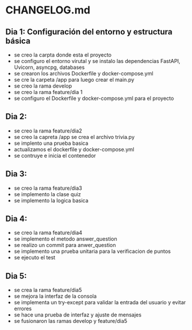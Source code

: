 # CHANGELOG.md

## Dia 1:  Configuración del entorno y estructura básica

- se creo la carpta donde esta el proyecto </trivia-game-python>
- se configuro el entorno virutal y se instalo las dependencias FastAPI, Uvicorn, asyncpg, databases
- se crearon los archivos Dockerfile y docker-compose.yml
- se cre la carpeta /app para luego crear el main.py
- se creo la rama develop
- se creo la rama feature/dia 1
- se configuro el Dockerfile y docker-compose.yml para el proyecto

## Dia 2: 
- se creo la rama feature/dia2
- se creo la capreta /app se crea el archivo trivia.py
- se implento una prueba basica
-  actualizamos el dockerfile y docker-compose.yml
- se contruye e inicia el contenedor

## Dia 3: 
- se creo la rama feature/dia3
- se implemento la clase quiz
- se implemento la logica basica 

## Dia 4:
- se creo la rama feature/dia4
- se implemento el metodo answer_question
- se realizo un commit para anwer_question
- se implemento una prueba unitaria para la verificacion de puntos
- se ejecuto el test

## Dia 5:
- se crea la rama feature/dia5
- se mejora la interfaz de la consola 
- se implementa un try-except para validar la entrada del usuario y evitar errores
- se hace una prueba de interfaz y ajuste de mensajes 
- se fusionaron las ramas develop y feature/dia5